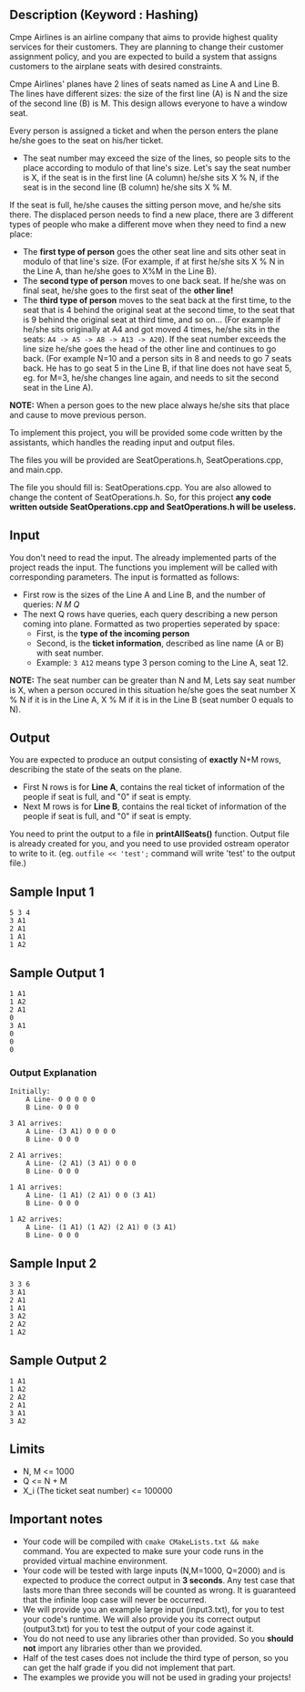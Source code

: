 ## Description (Keyword : Hashing)

Cmpe Airlines is an airline company that aims to provide highest quality services for their customers. They are planning to change their customer assignment policy, and you are expected to build a system that assigns customers to the airplane seats with desired constraints.

Cmpe Airlines' planes have 2 lines of seats named as Line A and Line B. The lines have different sizes: the size of the first line (A) is N and the size of the second line (B) is M. This design allows everyone to have a window seat.

Every person is assigned a ticket and when the person enters the plane he/she goes to the seat on his/her ticket.

- The seat number may exceed the size of the lines, so people sits to the place according to modulo of that line's size. Let's say the seat number is X, if the seat is in the first line (A column) he/she sits X % N, if the seat is in the second line (B column) he/she sits X % M.

If the seat is full, he/she causes the sitting person move, and he/she sits there. The displaced person needs to find a new place, there are 3 different types of people who make a different move when they need to find a new place:

- The **first type of person** goes the other seat line and sits other seat in modulo of that line's size. (For example, if at first he/she sits X % N in the Line A, than he/she goes to X%M in the Line B).
- The **second type of person** moves to one back seat. If he/she was on final seat, he/she goes to the first seat of the **other line!**
- The **third type of person** moves to the seat back at the first time, to the seat that is 4 behind the original seat at the second time, to the seat that is 9 behind the original seat at third time, and so on... (For example if he/she sits originally at A4 and got moved 4 times, he/she sits in the seats: `A4 -> A5 -> A8 -> A13 -> A20`). If the seat number exceeds the line size he/she goes the head of the other line and continues to go back. (For example N=10 and a person sits in 8 and needs to go 7 seats back. He has to go seat 5 in the Line B, if that line does not have seat 5, eg. for M=3, he/she changes line again, and needs to sit the second seat in the Line A).

**NOTE:** When a person goes to the new place always he/she sits that place and cause to move previous person.

To implement this project, you will be provided some code written by the assistants, which handles the reading input and output files.

The files you will be provided are SeatOperations.h, SeatOperations.cpp, and main.cpp.

The file you should fill is: SeatOperations.cpp. You are also allowed to change the content of SeatOperations.h. So, for this project **any code written outside SeatOperations.cpp and SeatOperations.h will be useless.**

## Input

You don't need to read the input. The already implemented parts of the project reads the input. The functions you implement will be called with corresponding parameters.
The input is formatted as follows:

- First row is the sizes of the Line A and Line B, and the number of queries: _N_ _M_ _Q_
- The next Q rows have queries, each query describing a new person coming into plane. Formatted as two properties seperated by space:
  - First, is the **type of the incoming person**
  - Second, is the **ticket information**, described as line name (A or B) with seat number.
  - Example: `3 A12` means type 3 person coming to the Line A, seat 12.

**NOTE:** The seat number can be greater than N and M, Lets say seat number is X, when a person occured in this situation he/she goes the seat number X % N if it is in the Line A, X % M if it is in the Line B (seat number 0 equals to N).

## Output

You are expected to produce an output consisting of **exactly** N+M rows, describing the state of the seats on the plane.

- First N rows is for **Line A**, contains the real ticket of information of the people if seat is full, and "0" if seat is empty.
- Next M rows is for **Line B**, contains the real ticket of information of the people if seat is full, and "0" if seat is empty.

You need to print the output to a file in **printAllSeats()** function. Output file is already created for you, and you need to use provided ostream operator to write to it. (eg. `outfile << 'test';` command will write 'test' to the output file.)

## Sample Input 1

```
5 3 4
3 A1
2 A1
1 A1
1 A2
```

## Sample Output 1

```
1 A1
1 A2
2 A1
0
3 A1
0
0
0

```

### Output Explanation

```
Initially:
    A Line- 0 0 0 0 0
    B Line- 0 0 0

3 A1 arrives:
    A Line- (3 A1) 0 0 0 0
    B Line- 0 0 0

2 A1 arrives:
    A Line- (2 A1) (3 A1) 0 0 0
    B Line- 0 0 0

1 A1 arrives:
    A Line- (1 A1) (2 A1) 0 0 (3 A1)
    B Line- 0 0 0

1 A2 arrives:
    A Line- (1 A1) (1 A2) (2 A1) 0 (3 A1)
    B Line- 0 0 0
```

## Sample Input 2

```
3 3 6
3 A1
2 A1
1 A1
3 A2
2 A2
1 A2
```

## Sample Output 2

```
1 A1
1 A2
2 A2
2 A1
3 A1
3 A2

```

## Limits

- N, M <= 1000
- Q <= N + M
- X_i (The ticket seat number) <= 100000

## Important notes

- Your code will be compiled with `cmake CMakeLists.txt && make` command. You are expected to make sure your code runs in the provided virtual machine environment.
- Your code will be tested with large inputs (N,M=1000, Q=2000) and is expected to produce the correct output in **3 seconds**. Any test case that lasts more than three seconds will be counted as wrong. It is guaranteed that the infinite loop case will never be occurred.
- We will provide you an example large input (input3.txt), for you to test your code's runtime. We will also provide you its correct output (output3.txt) for you to test the output of your code against it.
- You do not need to use any libraries other than provided. So you **should not** import any libraries other than we provided.
- Half of the test cases does not include the third type of person, so you can get the half grade if you did not implement that part.
- The examples we provide you will not be used in grading your projects!
